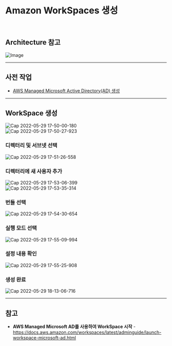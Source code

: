 # Amazon WorkSpaces 생성

<br/>

## Architecture 참고
![Image](https://user-images.githubusercontent.com/46125158/170857203-b93be72b-6854-4746-8ea4-248c125078f9.png)

<hr>

## 사전 작업
- [AWS Managed Microsoft Active Directory(AD) 생성](https://github.com/kva231/AWS-Tech-Note/blob/master/Security%2C%20Identity%2C%20%26%20Compliance/AWS%20Directory%20Service/AWS%20Managed%20Microsoft%20Active%20Directory(AD)%20%EC%83%9D%EC%84%B1.md)

<hr>

## WorkSpace 생성
![Cap 2022-05-29 17-50-00-180](https://user-images.githubusercontent.com/46125158/170989803-15a5ac6b-7e6e-4c06-a0cc-ad4488c55389.png)  
![Cap 2022-05-29 17-50-27-923](https://user-images.githubusercontent.com/46125158/170989849-278b6f9b-321b-4967-8a28-1885c28680ac.png)  

### 디렉터리 및 서브넷 선택
![Cap 2022-05-29 17-51-26-558](https://user-images.githubusercontent.com/46125158/170990040-e7bfc444-0af8-4703-b675-c34f5aab67a8.png)  

### 디렉터리에 새 사용자 추가
![Cap 2022-05-29 17-53-06-399](https://user-images.githubusercontent.com/46125158/170990073-b87512d2-6f5b-4c7c-a436-ec11139fb670.png)  
![Cap 2022-05-29 17-53-35-314](https://user-images.githubusercontent.com/46125158/170990082-3ef4216c-2eb9-466d-8939-d4a481f3041e.png)  

### 번들 선택
![Cap 2022-05-29 17-54-30-654](https://user-images.githubusercontent.com/46125158/170990114-53ee8948-537e-4e65-92e1-c769a3ad84d0.png)  

### 실행 모드 선택
![Cap 2022-05-29 17-55-09-994](https://user-images.githubusercontent.com/46125158/170990150-7b5be1ad-54a2-42b3-8356-ffd56e320acc.png)  

### 설정 내용 확인
![Cap 2022-05-29 17-55-25-908](https://user-images.githubusercontent.com/46125158/170990172-b77efe52-3b78-4214-a390-1f1ab7d57a98.png)  

### 생성 완료
![Cap 2022-05-29 18-13-06-716](https://user-images.githubusercontent.com/46125158/170990189-742176b8-120f-4407-8efe-6fb402c1e4e9.png)  


<hr>

## 참고
- **AWS Managed Microsoft AD를 사용하여 WorkSpace 시작** - https://docs.aws.amazon.com/workspaces/latest/adminguide/launch-workspace-microsoft-ad.html
